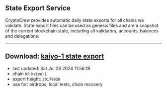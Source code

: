 ## State Export Service
CryptoCrew provides automatic daily state exports for all chains we validate. State export files can be used as genesis files and are a snapshot of the current blockchain state, including all validators, accounts, balances and delegations.

---
**Download: [kaiyo-1 state export](https://dl-eu2.ccvalidators.com/SERVICE/kujira/kaiyo-1_export_20179926.json)**
---

- last updated: Sat Jul 06 2024 11:56:18
- chain id: `kaiyo-1`
- export height: `20179926`
- use for: airdrops, local tests, chain recovery
